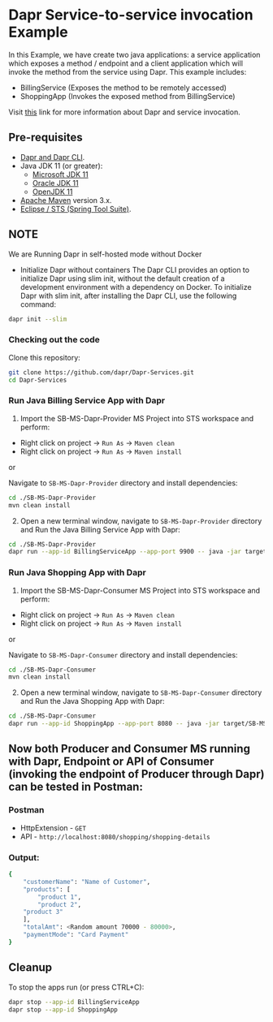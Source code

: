 # Dapr Service-to-service invocation Example

In this Example, we have create two java applications: a service application which exposes a method / endpoint and a client application which will invoke the method from the service using Dapr.
This example includes:

* BillingService (Exposes the method to be remotely accessed)
* ShoppingApp (Invokes the exposed method from BillingService)

Visit [this](https://docs.dapr.io/developing-applications/building-blocks/service-invocation/service-invocation-overview/) link for more information about Dapr and service invocation.
 
 ## Pre-requisites
 
* [Dapr and Dapr CLI](https://docs.dapr.io/getting-started/install-dapr/).
* Java JDK 11 (or greater):
    * [Microsoft JDK 11](https://docs.microsoft.com/en-us/java/openjdk/download#openjdk-11)
    * [Oracle JDK 11](https://www.oracle.com/technetwork/java/javase/downloads/index.html#JDK11)
    * [OpenJDK 11](https://jdk.java.net/11/)
* [Apache Maven](https://maven.apache.org/install.html) version 3.x.
* [Eclipse / STS (Spring Tool Suite)](https://spring.io/tools).

## NOTE
We are Running Dapr in self-hosted mode without Docker
* Initialize Dapr without containers
The Dapr CLI provides an option to initialize Dapr using slim init, without the default creation of a development environment with a dependency on Docker. To initialize Dapr with slim init, after installing the Dapr CLI, use the following command:

```sh
dapr init --slim
```

### Checking out the code

Clone this repository:

```sh
git clone https://github.com/dapr/Dapr-Services.git
cd Dapr-Services
```

### Run Java Billing Service App with Dapr

1. Import the SB-MS-Dapr-Provider MS Project into STS workspace and perform:
 * Right click on project -> `Run As` -> `Maven clean`
 * Right click on project -> `Run As` -> `Maven install`
 
or 

Navigate to `SB-MS-Dapr-Provider` directory and install dependencies:

```bash
cd ./SB-MS-Dapr-Provider
mvn clean install
```
  
2.  Open a new terminal window, navigate to `SB-MS-Dapr-Provider` directory and Run the Java Billing Service App with Dapr:

```bash
cd ./SB-MS-Dapr-Provider
dapr run --app-id BillingServiceApp --app-port 9900 -- java -jar target/SB-MS-Dapr-Provider-0.0.1-SNAPSHOT.jar
```

### Run Java Shopping App with Dapr

1. Import the SB-MS-Dapr-Consumer MS Project into STS workspace and perform:
 * Right click on project -> `Run As` -> `Maven clean`
 * Right click on project -> `Run As` -> `Maven install`
 
or 

Navigate to `SB-MS-Dapr-Consumer` directory and install dependencies:

```bash
cd ./SB-MS-Dapr-Consumer
mvn clean install
```
  
2.  Open a new terminal window, navigate to `SB-MS-Dapr-Consumer` directory and Run the Java Shopping App with Dapr:

```bash
cd ./SB-MS-Dapr-Consumer
dapr run --app-id ShoppingApp --app-port 8080 -- java -jar target/SB-MS-Dapr-Consumer-0.0.1.jar
```

## Now both Producer and Consumer MS running with Dapr, Endpoint or API of Consumer (invoking the endpoint of Producer through Dapr) can be tested in Postman:

### Postman 
* HttpExtension - `GET`
* API - `http://localhost:8080/shopping/shopping-details`

### Output:

```sh
{
    "customerName": "Name of Customer",
    "products": [
        "product 1",
        "product 2",
	"product 3"
    ],
    "totalAmt": <Random amount 70000 - 80000>,
    "paymentMode": "Card Payment"
}
```

## Cleanup

To stop the apps run (or press CTRL+C):


```bash
dapr stop --app-id BillingServiceApp
dapr stop --app-id ShoppingApp
```
